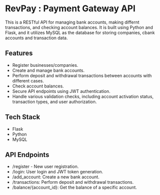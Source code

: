 # RevPay : Payment Gateway API

This is a RESTful API for managing bank accounts, making differnt transactions, and checking account balances. It is built using Python and Flask, and it utilizes MySQL as the database for storing companies, cbank accounts and transaction data.

## Features

- Register businesses/companies.
- Create and manage bank accounts.
- Perform deposit and withdrawal transactions between accounts with different cases.
- Check account balances.
- Secure API endpoints using JWT authentication.
- Handle various validation checks, including account activation status, transaction types, and user authorization.

## Tech Stack 

- Flask
- Python
- MySQL

## API Endpoints

- /register - New user registration.
- /login: User login and JWT token generation.
- /add_account: Create a new bank account.
- /transactions: Perform deposit and withdrawal transactions.
- /balance/{account_id}: Get the balance of a specific account.

